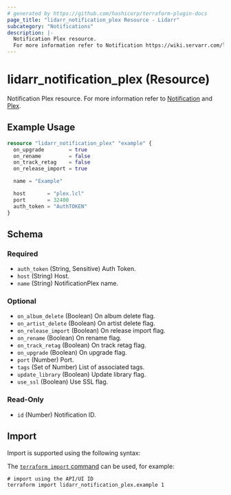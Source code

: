 ```yaml
---
# generated by https://github.com/hashicorp/terraform-plugin-docs
page_title: "lidarr_notification_plex Resource - Lidarr"
subcategory: "Notifications"
description: |-
  Notification Plex resource.
  For more information refer to Notification https://wiki.servarr.com/lidarr/settings#connect and Plex https://wiki.servarr.com/lidarr/supported#plexserver.
---
```


# lidarr_notification_plex (Resource)

<!-- subcategory:Notifications -->
Notification Plex resource.
For more information refer to [Notification](https://wiki.servarr.com/lidarr/settings#connect) and [Plex](https://wiki.servarr.com/lidarr/supported#plexserver).

## Example Usage

```terraform
resource "lidarr_notification_plex" "example" {
  on_upgrade        = true
  on_rename         = false
  on_track_retag    = false
  on_release_import = true

  name = "Example"

  host       = "plex.lcl"
  port       = 32400
  auth_token = "AuthTOKEN"
}
```

<!-- schema generated by tfplugindocs -->
## Schema

### Required

- `auth_token` (String, Sensitive) Auth Token.
- `host` (String) Host.
- `name` (String) NotificationPlex name.

### Optional

- `on_album_delete` (Boolean) On album delete flag.
- `on_artist_delete` (Boolean) On artist delete flag.
- `on_release_import` (Boolean) On release import flag.
- `on_rename` (Boolean) On rename flag.
- `on_track_retag` (Boolean) On track retag flag.
- `on_upgrade` (Boolean) On upgrade flag.
- `port` (Number) Port.
- `tags` (Set of Number) List of associated tags.
- `update_library` (Boolean) Update library flag.
- `use_ssl` (Boolean) Use SSL flag.

### Read-Only

- `id` (Number) Notification ID.

## Import

Import is supported using the following syntax:

The [`terraform import` command](https://developer.hashicorp.com/terraform/cli/commands/import) can be used, for example:

```shell
# import using the API/UI ID
terraform import lidarr_notification_plex.example 1
```
